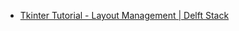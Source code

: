 - [Tkinter Tutorial - Layout Management | Delft Stack](https://www.delftstack.com/tutorial/tkinter-tutorial/tkinter-geometry-managers/)